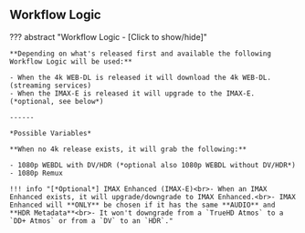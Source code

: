 ## Workflow Logic

??? abstract "Workflow Logic - [Click to show/hide]"

    **Depending on what's released first and available the following Workflow Logic will be used:**

    - When the 4k WEB-DL is released it will download the 4k WEB-DL. (streaming services)
    - When the IMAX-E is released it will upgrade to the IMAX-E. (*optional, see below*)

    ------

    *Possible Variables*

    **When no 4k release exists, it will grab the following:**

    - 1080p WEBDL with DV/HDR (*optional also 1080p WEBDL without DV/HDR*)
    - 1080p Remux

    !!! info "[*Optional*] IMAX Enhanced (IMAX-E)<br>- When an IMAX Enhanced exists, it will upgrade/downgrade to IMAX Enhanced.<br>- IMAX Enhanced will **ONLY** be chosen if it has the same **AUDIO** and **HDR Metadata**<br>- It won't downgrade from a `TrueHD Atmos` to a `DD+ Atmos` or from a `DV` to an `HDR`."
